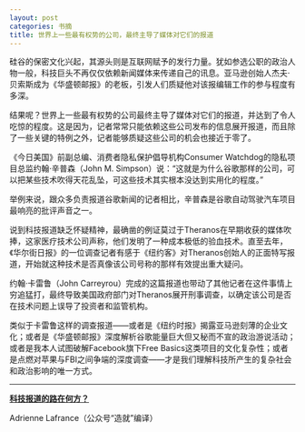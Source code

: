 ```yaml
---
layout: post
categories: 书摘
title: 世界上一些最有权势的公司，最终主导了媒体对它们的报道
---
```


硅谷的保密文化兴起，其源头则是互联网赋予的发行力量。犹如参选公职的政治人物一般，科技巨头不再仅仅依赖新闻媒体来传递自己的讯息。亚马逊创始人杰夫·贝索斯成为《华盛顿邮报》的老板，引发人们质疑他对该报编辑工作的参与程度有多深。

结果呢？世界上一些最有权势的公司最终主导了媒体对它们的报道，并达到了令人吃惊的程度。这是因为，记者常常只能依赖这些公司发布的信息展开报道，而且除了一些关键的特例之外，记者能够质疑这些公司的机会也接近于零了。

《今日美国》前副总编、消费者隐私保护倡导机构Consumer Watchdog的隐私项目总监约翰·辛普森（John M. Simpson）说：“这就是为什么谷歌那样的公司，可以把某些技术吹得天花乱坠，可这些技术其实根本没达到实用化的程度。”

举例来说，跟众多负责报道谷歌新闻的记者相比，辛普森是谷歌自动驾驶汽车项目最响亮的批评声音之一。

说到科技报道缺乏怀疑精神，最确凿的例证莫过于Theranos在早期收获的媒体吹捧，这家医疗技术公司声称，他们发明了一种成本极低的验血技术。直至去年，《华尔街日报》的一位调查记者有感于《纽约客》对Theranos创始人的正面特写报道，开始就这种技术是否真像该公司号称的那样有效提出重大疑问。

约翰·卡雷鲁（John Carreyrou）完成的这篇报道也带动了其他记者在这件事情上穷追猛打，最终导致美国政府部门对Theranos展开刑事调查，以确定该公司是否在技术问题上误导了投资者和监管机构。

类似于卡雷鲁这样的调查报道——或者是《纽约时报》揭露亚马逊刻薄的企业文化；或者是《华盛顿邮报》深度解析谷歌能量巨大但又秘而不宣的政治游说活动；或者是我本人试图破解Facebook旗下Free Basics这类项目的文化复杂性；或者是点燃对苹果与FBI之间争端的深度调查——才是我们理解科技所产生的复杂社会和政治影响的唯一方式。

---

**[科技报道的路在何方？](https://mp.weixin.qq.com/s/uLmqLnOpO8dOr0BSxvMtQA)**

Adrienne Lafrance（公众号“造就”编译）